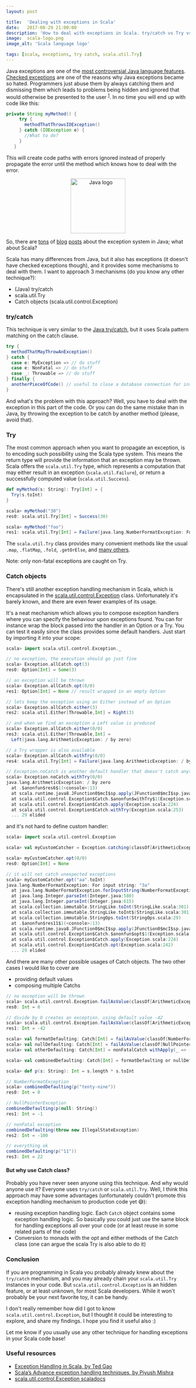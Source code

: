 ```yaml
---
layout: post

title:  'Dealing with exceptions in Scala'
date:   2017-08-29 21:00:00
description: 'How to deal with exceptions in Scala. try/catch vs Try vs Catch'
image:  scala-logo.png
image_alt: 'Scala language logo'

tags: [scala, exceptions, try catch, scala.util.Try]
---
```


<span class="dropcap">J</span>ava exceptions are one of the [most controversial Java language features](https://stackoverflow.com/questions/613954/the-case-against-checked-exceptions). [Checked exceptions](http://www.javapractices.com/topic/TopicAction.do?Id=129) are one of the reasons why Java exceptions became so hated. Programmers just abuse them by always catching them and dismissing them which leads to problems being hidden and ignored that would otherwise be presented to the user <sup>[1](http://www.artima.com/intv/handcuffs.html)</sup>. In no time you will end up with code like this:

~~~java
private String myMethod() {
     try {
       methodThatThrowsIOException()
     } catch (IOException e) {
       //What to do?   
     }
   }
~~~

This will create code paths with errors ignored instead of properly propagate the error until the method which knows how to deal with the error.

<p align='center'><img src='/assets/img/java_logo.png' alt='Java logo' title='Java logo' width='150px'/></p>

So, there are [tons](https://blog.philipphauer.de/checked-exceptions-are-evil/) of [blog](https://testing.googleblog.com/2009/09/checked-exceptions-i-love-you-but-you.html) [posts](http://www.mindview.net/Etc/Discussions/CheckedExceptions) about the exception system in Java; what about Scala?

Scala has many differences from Java, but it also has exceptions (it doesn't have checked exceptions though), and it provides some mechanisms to deal with them. I want to approach 3 mechanisms (do you know any other technique?):

- (Java) try/catch
- scala.util.Try
- Catch objects (scala.util.control.Exception)

### try/catch

This technique is very similar to the [Java try/catch](https://docs.oracle.com/javase/tutorial/essential/exceptions/catch.html), but it uses Scala pattern matching on the catch clause.

~~~scala
try {
  methodThatMayThrowAnException()
} catch {
  case e: MyException => // do stuff
  case e: NonFatal => // do stuff
  case _: Throwable => // do stuff
} finally {
  anotherPieceOfCode() // useful to close a database connection for instance
}
~~~

And what's the problem with this approach? Well, you have to deal with the exception in this part of the code. Or you can do the same mistake than in Java, by throwing the exception to be catch by another method (please, avoid that).

### Try

The most common approach when you want to propagate an exception, is to encoding such possibility using the Scala type system. This means the return type will provide the information that an exception may be thrown. Scala offers the `scala.util.Try` type, which represents a computation that may either result in an exception (`scala.util.Failure`), or return a successfully computed value (`scala.util.Success`).

~~~scala
def myMethod(s: String): Try[Int] = {
  Try(s.toInt)
}

scala> myMethod("30")
res0: scala.util.Try[Int] = Success(30)

scala> myMethod("foo")
res1: scala.util.Try[Int] = Failure(java.lang.NumberFormatException: For input string: "foo")
~~~

The `scala.util.Try` class provides many convenient methods like the usual `.map`, `.flatMap`, `.fold`, `.getOrElse`, and [many others](http://www.scala-lang.org/api/2.12.x/scala/util/Try.html).

Note: only non-fatal exceptions are caught on Try.

### Catch objects

There's still another exception handling mechanism in Scala, which is encapsulated in the  [scala.util.control.Exception](http://www.scala-lang.org/api/2.12.0/scala/util/control/Exception$.html) class. Unfortunately it's barely known, and there are even fewer examples of its usage.

It's a neat mechanism which allows you to compose exception handlers where you can specify the behaviour upon exceptions found. You can for instance wrap the block passed into the handler in an Option or a Try.
You can test it easily since the class provides some default handlers. Just start by importing it into your scope:

~~~scala
scala> import scala.util.control.Exception._

// no exception, the execution should go just fine
scala> Exception.allCatch.opt(3)
res0: Option[Int] = Some(3)

// an exception will be thrown
scala> Exception.allCatch.opt(0/0)
res1: Option[Int] = None // result wrapped in an empty Option

// lets keep the exception using an Either instead of an Option
scala> Exception.allCatch.either(3)
res2: scala.util.Either[Throwable,Int] = Right(3)

// and when we find an exception a Left value is produced
scala> Exception.allCatch.either(0/0)
res3: scala.util.Either[Throwable,Int] =
  Left(java.lang.ArithmeticException: / by zero)

// a Try wrapper is also available
scala> Exception.allCatch.withTry(0/0)
res4: scala.util.Try[Int] = Failure(java.lang.ArithmeticException: / by zero)

// Exception.noCatch is another default handler that doesn't catch anything...
scala> Exception.noCatch.withTry(0/0)
java.lang.ArithmeticException: / by zero
  at .$anonfun$res6$1(<console>:13)
  at scala.runtime.java8.JFunction0$mcI$sp.apply(JFunction0$mcI$sp.java:12)
  at scala.util.control.Exception$Catch.$anonfun$withTry$1(Exception.scala:253)
  at scala.util.control.Exception$Catch.apply(Exception.scala:224)
  at scala.util.control.Exception$Catch.withTry(Exception.scala:253)
  ... 29 elided
~~~

and it's not hard to define custom handler:

~~~scala
scala> import scala.util.control.Exception

scala> val myCustomCatcher = Exception.catching(classOf[ArithmeticException], classOf[ClassCastException])

scala> myCustomCatcher.opt(0/0)
res0: Option[Int] = None

// it will not catch unexpected exceptions
scala> myCustomCatcher.opt("aa".toInt)
java.lang.NumberFormatException: For input string: "3a"
  at java.lang.NumberFormatException.forInputString(NumberFormatException.java:65)
  at java.lang.Integer.parseInt(Integer.java:580)
  at java.lang.Integer.parseInt(Integer.java:615)
  at scala.collection.immutable.StringLike.toInt(StringLike.scala:301)
  at scala.collection.immutable.StringLike.toInt$(StringLike.scala:301)
  at scala.collection.immutable.StringOps.toInt(StringOps.scala:29)
  at .$anonfun$res11$1(<console>:13)
  at scala.runtime.java8.JFunction0$mcI$sp.apply(JFunction0$mcI$sp.java:12)
  at scala.util.control.Exception$Catch.$anonfun$opt$1(Exception.scala:242)
  at scala.util.control.Exception$Catch.apply(Exception.scala:224)
  at scala.util.control.Exception$Catch.opt(Exception.scala:242)
  ... 29 elided
~~~

And there are many other possible usages of Catch objects. The two other cases I would like to cover are

* providing default values
* composing multiple Catchs

~~~scala
// no exception will be thrown
scala> scala.util.control.Exception.failAsValue(classOf[ArithmeticException])(-42)(0/1)
res0: Int = 0

// divide by 0 creates an exception. using default value -42
scala> scala.util.control.Exception.failAsValue(classOf[ArithmeticException])(-42)(0/0)
res1: Int = -42

scala> val formatDefaulting: Catch[Int] = failAsValue(classOf[NumberFormatException])(0)
scala> val nullDefaulting: Catch[Int] = failAsValue(classOf[NullPointerException])(-1)
scala> val otherDefaulting: Catch[Int] = nonFatalCatch withApply(_ => -100)

scala> val combinedDefaulting: Catch[Int] = formatDefaulting or nullDefaulting or otherDefaulting

scala> def p(s: String): Int = s.length * s.toInt

// NumberFormatException
scala> combinedDefaulting(p("tenty-nine"))
res0: Int = 0

// NullPointerException
combinedDefaulting(p(null: String))
res1: Int = -1

// nonFatal exception
combinedDefaulting(throw new IllegalStateException)
res2: Int = -100

// everything ok
combinedDefaulting(p("11"))
res3: Int = 22
~~~

#### But why use Catch class?

Probably you have never seen anyone using this technique. And why would anyone use it? Everyone uses `try/catch` or `scala.util.Try`. Well, I think this approach may have some advantages (unfortunately couldn't promote this exception handling mechanism to production code yet 😅):

* reusing exception handling logic. Each `Catch` object contains some exception handling logic. So basically you could just use the same block for handling exceptions all over your code (or at least reuse in some related parts of the code)
* Conversion to monads with the opt and either methods of the Catch class (one can argue the scala Try is also able to do it)

### Conclusion

If you are programming in Scala you probably already knew about the `try/catch` mechanism, and you may already chain your `scala.util.Try` instances in your code. But `scala.util.control.Exception` is an hidden feature, or at least unknown, for most Scala developers. While it won't probably be your next favorite toy, it can be handy.

I don't really remember how did I got to know `scala.util.control.Exception`, but I thought it could be interesting to explore, and share my findings. I hope you find it useful also :)

Let me know if you usually use any other technique for handling exceptions in your Scala code base!

### Useful resources

* [Exception Handling in Scala, by Ted Gao](http://ted-gao.blogspot.pt/2012/05/exception-handling-in-scala.html)
* [Scala’s Advance exception handling techniques, by  Piyush Mishra](https://piyushmishra889.wordpress.com/2014/12/15/scalas-advance-exception-handling-techniques/)
* [scala.util.control.Exception scaladocs](http://www.scala-lang.org/api/2.12.0/scala/util/control/Exception$.html)
